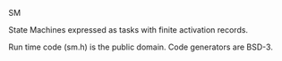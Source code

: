 SM

State Machines expressed as tasks with finite activation records.

Run time code (sm.h) is the public domain.
Code generators are BSD-3.
